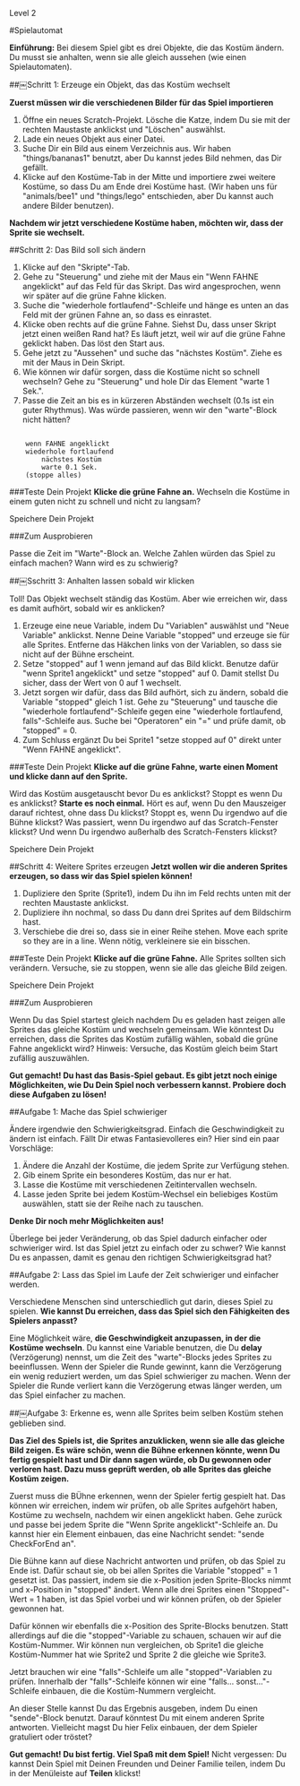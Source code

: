 Level 2

#Spielautomat

__Einführung:__
Bei diesem Spiel gibt es drei Objekte, die das Kostüm ändern. Du musst sie anhalten, wenn sie alle gleich aussehen (wie einen Spielautomaten).

##￼Schritt 1: Erzeuge ein Objekt, das das Kostüm wechselt

__Zuerst müssen wir die verschiedenen Bilder für das Spiel importieren__

1. Öffne ein neues Scratch-Projekt. Lösche die Katze, indem Du sie mit der rechten Maustaste anklickst und "Löschen" auswählst.
2. Lade ein neues Objekt aus einer Datei.
3. Suche Dir ein Bild aus einem Verzeichnis aus. Wir haben "things/bananas1" benutzt, aber Du kannst jedes Bild nehmen, das Dir gefällt.
4. Klicke auf den Kostüme-Tab in der Mitte und importiere zwei weitere Kostüme, so dass Du am Ende drei Kostüme hast. (Wir haben uns für "animals/bee1" und "things/lego" entschieden, aber Du kannst auch andere Bilder benutzen).

__Nachdem wir jetzt verschiedene Kostüme haben, möchten wir, dass der Sprite sie wechselt.__

##Schritt 2: Das Bild soll sich ändern

1. Klicke auf den "Skripte"-Tab.
2. Gehe zu "Steuerung" und ziehe mit der Maus ein "Wenn FAHNE angeklickt" auf das Feld für das Skript. Das wird angesprochen, wenn wir später auf die grüne Fahne klicken.
3. Suche die "wiederhole fortlaufend"-Schleife und hänge es unten an das Feld mit der grünen Fahne an, so dass es einrastet.
4. Klicke oben rechts auf die grüne Fahne. Siehst Du, dass unser Skript jetzt einen weißen Rand hat? Es läuft jetzt, weil wir auf die grüne Fahne geklickt haben. Das löst den Start aus.
5. Gehe jetzt zu "Aussehen" und suche das "nächstes Kostüm". Ziehe es mit der Maus in Dein Skript.
6. Wie können wir dafür sorgen, dass die Kostüme nicht so schnell wechseln? Gehe zu "Steuerung" und hole Dir das Element "warte 1 Sek.".
7. Passe die Zeit an bis es in kürzeren Abständen wechselt (0.1s ist ein guter Rhythmus). Was würde passieren, wenn wir den "warte"-Block nicht hätten?

```scratch

	wenn FAHNE angeklickt
	wiederhole fortlaufend		
		nächstes Kostüm
		warte 0.1 Sek.
	(stoppe alles)
```

###Teste Dein Projekt
__Klicke die grüne Fahne an.__ 
Wechseln die Kostüme in einem guten nicht zu schnell und nicht zu langsam?

Speichere Dein Projekt

###Zum Ausprobieren

Passe die Zeit im "Warte"-Block an. Welche Zahlen würden das Spiel zu einfach machen? Wann wird es zu schwierig?

##￼Sschritt 3: Anhalten lassen sobald wir klicken

Toll! Das Objekt wechselt ständig das Kostüm. Aber wie erreichen wir, dass es damit aufhört, sobald wir es anklicken?

1. Erzeuge eine neue Variable, indem Du "Variablen" auswählst und "Neue Variable" anklickst. Nenne Deine Variable "stopped" und erzeuge sie für alle Sprites. Entferne das Häkchen links von der Variablen, so dass sie nicht auf der Bühne erscheint.
2. Setze "stopped" auf 1 wenn jemand auf das Bild klickt. Benutze dafür "wenn Sprite1 angeklickt" und setze "stopped" auf 0. Damit stellst Du sicher, dass der Wert von 0 auf 1 wechselt.
3. Jetzt sorgen wir dafür, dass das Bild aufhört, sich zu ändern, sobald die Variable "stopped" gleich 1 ist.
Gehe zu "Steuerung" und tausche die "wiederhole fortlaufend"-Schleife gegen eine "wiederhole fortlaufend, falls"-Schleife aus. Suche bei "Operatoren" ein "=" und prüfe damit, ob "stopped" = 0.
4. Zum Schluss ergänzt Du bei Sprite1 "setze stopped auf 0" direkt unter "Wenn FAHNE angeklickt".

###Teste Dein Projekt
__Klicke auf die grüne Fahne, warte einen Moment und klicke dann auf den Sprite.__ 

Wird das Kostüm ausgetauscht bevor Du es anklickst?
Stoppt es wenn Du es anklickst?
__Starte es noch einmal.__ Hört es auf, wenn Du den Mauszeiger darauf richtest, ohne dass Du klickst? Stoppt es, wenn Du irgendwo auf die Bühne klickst? Was passiert, wenn Du irgendwo auf das Scratch-Fenster klickst? Und wenn Du irgendwo außerhalb des Scratch-Fensters klickst?

Speichere Dein Projekt

##Schritt 4: Weitere Sprites erzeugen
__Jetzt wollen wir die anderen Sprites erzeugen, so dass wir das Spiel spielen können!__

1. Dupliziere den Sprite (Sprite1), indem Du ihn im Feld rechts unten mit der rechten Maustaste anklickst.
2. Dupliziere ihn nochmal, so dass Du dann drei Sprites auf dem Bildschirm hast.
3. Verschiebe die drei so, dass sie in einer Reihe stehen. Move each sprite so they are in a line. Wenn nötig, verkleinere sie ein bisschen.

###Teste Dein Projekt
__Klicke auf die grüne Fahne.__ Alle Sprites sollten sich verändern. Versuche, sie zu stoppen, wenn sie alle das gleiche Bild zeigen.

Speichere Dein Projekt

###Zum Ausprobieren

Wenn Du das Spiel startest gleich nachdem Du es geladen hast zeigen alle Sprites das gleiche Kostüm und wechseln gemeinsam. Wie könntest Du erreichen, dass die Sprites das Kostüm zufällig wählen, sobald die grüne Fahne angeklickt wird?
Hinweis: Versuche, das Kostüm gleich beim Start zufällig auszuwählen.

__Gut gemacht! Du hast das Basis-Spiel gebaut. Es gibt jetzt noch einige Möglichkeiten, wie Du Dein Spiel noch verbessern kannst. Probiere doch diese Aufgaben zu lösen!__


##Aufgabe 1: Mache das Spiel schwieriger

Ändere irgendwie den Schwierigkeitsgrad. Einfach die Geschwindigkeit zu ändern ist einfach. Fällt Dir etwas Fantasievolleres ein?  Hier sind ein paar Vorschläge:

1. Ändere die Anzahl der Kostüme, die jedem Sprite zur Verfügung stehen.
2. Gib einem Sprite ein besonderes Kostüm, das nur er hat.
3. Lasse die Kostüme mit verschiedenen Zeitintervallen wechseln.
4. Lasse jeden Sprite bei jedem Kostüm-Wechsel ein beliebiges Kostüm auswählen, statt sie der Reihe nach zu tauschen. 

__Denke Dir noch mehr Möglichkeiten aus!__

Überlege bei jeder Veränderung, ob das Spiel dadurch einfacher oder schwieriger wird. Ist das Spiel jetzt zu einfach oder zu schwer? Wie kannst Du es anpassen, damit es genau den richtigen Schwierigkeitsgrad hat?


##Aufgabe 2: Lass das Spiel im Laufe der Zeit schwieriger und einfacher werden.

Verschiedene Menschen sind unterschiedlich gut darin, dieses Spiel zu spielen. __Wie kannst Du erreichen, dass das Spiel sich den Fähigkeiten des Spielers anpasst?__

Eine Möglichkeit wäre, __die Geschwindigkeit anzupassen, in der die Kostüme wechseln__. Du kannst eine Variable benutzen, die Du __delay__ (Verzögerung) nennst, um die Zeit des "warte"-Blocks jedes Sprites zu beeinflussen. Wenn der Spieler die Runde gewinnt, kann die Verzögerung ein wenig reduziert werden, um das Spiel schwieriger zu machen. Wenn der Spieler die Runde verliert kann die Verzögerung etwas länger werden, um das Spiel einfacher zu machen.

##￼Aufgabe 3: Erkenne es, wenn alle Sprites beim selben Kostüm stehen geblieben sind.

__Das Ziel des Spiels ist, die Sprites anzuklicken, wenn sie alle das gleiche Bild zeigen. Es wäre schön, wenn die Bühne erkennen könnte, wenn Du fertig gespielt hast und Dir dann sagen würde, ob Du gewonnen oder verloren hast. Dazu muss geprüft werden, ob alle Sprites das gleiche Kostüm zeigen.__

Zuerst muss die BÜhne erkennen, wenn der Spieler fertig gespielt hat. Das können wir erreichen, indem wir prüfen, ob alle Sprites aufgehört haben, Kostüme zu wechseln, nachdem wir einen angeklickt haben. Gehe zurück und passe bei jedem Sprite die "Wenn Sprite angeklickt"-Schleife an. Du kannst hier ein Element einbauen, das eine Nachricht sendet: "sende CheckForEnd an".

Die Bühne kann auf diese Nachricht antworten und prüfen, ob das Spiel zu Ende ist. Dafür schaut sie, ob bei allen Sprites die Variable "stopped" = 1 gesetzt ist. Das passiert, indem sie die x-Position jeden Sprite-Blocks nimmt und x-Position in "stopped" ändert.
Wenn alle drei Sprites einen "Stopped"-Wert = 1 haben, ist das Spiel vorbei und wir können prüfen, ob der Spieler gewonnen hat. 

Dafür können wir ebenfalls die x-Position des Sprite-Blocks benutzen. Statt allerdings auf die die "stopped"-Variable zu schauen, schauen wir auf die Kostüm-Nummer. Wir können nun vergleichen, ob Sprite1 die gleiche Kostüm-Nummer hat wie Sprite2 und Sprite 2 die gleiche wie Sprite3.

Jetzt brauchen wir eine "falls"-Schleife um alle "stopped"-Variablen zu prüfen. Innerhalb der "falls"-Schleife können wir eine "falls... sonst..."-Schleife einbauen, die die Kostüm-Nummern vergleicht.

An dieser Stelle kannst Du das Ergebnis ausgeben, indem Du einen "sende"-Block benutzt. Darauf könntest Du mit einem anderen Sprite antworten. Vielleicht magst Du hier Felix einbauen, der dem Spieler gratuliert oder tröstet?


__Gut gemacht! Du bist fertig. Viel Spaß mit dem Spiel!__
Nicht vergessen: Du kannst Dein Spiel mit Deinen Freunden und Deiner Familie teilen, indem Du in der Menüleiste auf __Teilen__ klickst!